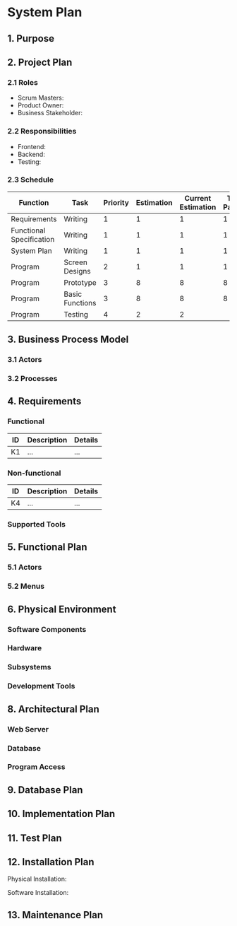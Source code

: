# System Plan

## 1. Purpose

## 2. Project Plan

### 2.1 Roles
   - Scrum Masters:
   - Product Owner:
   - Business Stakeholder:

### 2.2 Responsibilities
   - Frontend:
   - Backend:
   - Testing:

### 2.3 Schedule

| Function | Task | Priority | Estimation | Current Estimation | Time Passed | Estimated Time |
|----------|------|----------|------------|--------------------|--------------|----------------|
| Requirements | Writing | 1 | 1 | 1 | 1 | 1 |
| Functional Specification | Writing | 1 | 1 | 1 | 1 | 1 |
| System Plan | Writing | 1 | 1 | 1 | 1 | 1 |
| Program | Screen Designs | 2 | 1 | 1 | 1 | 1 |
| Program | Prototype | 3 | 8 | 8 | 8 | 8 |
| Program | Basic Functions | 3 | 8 | 8 | 8 | 8 |
| Program | Testing | 4 | 2 | 2 |    |    |

## 3. Business Process Model

### 3.1 Actors

### 3.2 Processes

## 4. Requirements

### Functional

| ID | Description | Details |
|----|-------------|---------|
| K1 | ...         | ...     |

### Non-functional

| ID | Description | Details |
|----|-------------|---------|
| K4 | ...         | ...     |

### Supported Tools

## 5. Functional Plan

### 5.1 Actors

### 5.2 Menus

## 6. Physical Environment

### Software Components

### Hardware

### Subsystems

### Development Tools

## 8. Architectural Plan

### Web Server

### Database

### Program Access

## 9. Database Plan

## 10. Implementation Plan

## 11. Test Plan

## 12. Installation Plan

Physical Installation:

Software Installation:

## 13. Maintenance Plan
